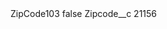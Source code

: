 <?xml version="1.0" encoding="UTF-8"?>
<CustomMetadata xmlns="http://soap.sforce.com/2006/04/metadata" xmlns:xsi="http://www.w3.org/2001/XMLSchema-instance" xmlns:xsd="http://www.w3.org/2001/XMLSchema">
    <label>ZipCode103</label>
    <protected>false</protected>
    <values>
        <field>Zipcode__c</field>
        <value xsi:type="xsd:string">21156</value>
    </values>
</CustomMetadata>
